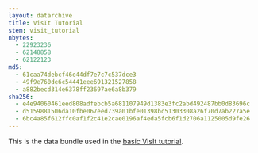 ```yaml
---
layout: datarchive
title: VisIt Tutorial
stem: visit_tutorial
nbytes:
  - 22923236
  - 62148858
  - 62122123
md5:
  - 61caa74debcf46e44df7e7c7c537dce3
  - 49f9e760de6c54441eee691321527858
  - a882becd314e6378ff23697ae6a8b379
sha256:
  - e4e94060461eed808adfebcb5a681107949d1383e3fc2abd492487bb0d83696c
  - d5159881506da10fbe067eed739a01bfe01398bc51303308a26f70d7ab227a5e
  - 6bc4a85f612ffc0af1f2c41e2cae0196af4eda5fcb6f1d2706a1125005d9fe26
---
```

This is the data bundle used in the
[basic VisIt tutorial](https://visit-sphinx-github-user-manual.readthedocs.io/en/develop/tutorials/VisIt_Basics.html).
